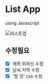 # List App
 using Javascript

![리스트앱](https://user-images.githubusercontent.com/56250064/104847540-fc816d00-5923-11eb-887d-ed1c6a855252.png)

## 수정필요
- [x] 제목 외곽선 수정
- [x] 날씨 지역 수정 
- [x] '할 것' css 수정
